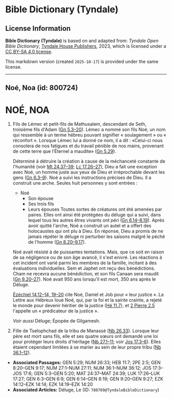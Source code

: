 # Bible Dictionary (Tyndale)

## License Information

**Bible Dictionary (Tyndale)** is based on and adapted from: _Tyndale Open Bible Dictionary_, [Tyndale House Publishers](https://tyndaleopenresources.com/), 2023, which is licensed under a [CC BY-SA 4.0 license](https://creativecommons.org/licenses/by-sa/4.0/legalcode.en).

This markdown version (created `2025-10-17`) is provided under the same license.



--------------------------------

## Noé, Noa (id: 800724)

NOÉ, NOA
========

1. Fils de Lémec et petit\-fils de Mathusalem, descendant de Seth, troisième fils d'Adam ([Gn 5\.3–20](https://ref.ly/Gen5:3-Gen5:20)). Lémec a nommé son fils Noé, un nom qui ressemble à un terme hébreu pouvant signifier « soulagement » ou « réconfort ». Lorsque Lémec lui a donné ce nom, il a dit : «Celui\-ci nous consolera de nos fatigues et du travail pénible de nos mains, provenant de cette terre que l’Éternel a maudite» ([Gn 5\.29](https://ref.ly/Gen5:29)).

    Déterminé à détruire la création à cause de la méchanceté constante de l'humanité (voir [Mt 24\.37–39](https://ref.ly/Matt24:37-Matt24:39); [Lc 17\.26–27](https://ref.ly/Luke17:26-Luke17:27)), Dieu a fait une exception avec Noé, un homme juste aux yeux de Dieu et irréprochable devant les gens ([Gn 6\.3–9](https://ref.ly/Gen6:3-Gen6:9)). Noé a suivi les instructions précises de Dieu. Il a construit une arche. Seules huit personnes y sont entrées :

    * Noé
        * Son épouse
        * Ses trois fils
        * Leurs épouses
        Toutes sortes de créatures ont été amenées par paires. Elles ont ainsi été protégées du déluge qui a suivi, dans lequel tous les autres êtres vivants ont péri ([Gn 6\.14–8\.19](https://ref.ly/Gen6:14-Gen8:19)). Après avoir quitté l'arche, Noé a construit un autel et a offert des holocaustes qui ont plu à Dieu. En réponse, Dieu a promis de ne jamais répéter le déluge ni perturber les saisons malgré le péché de l'homme ([Gn 8\.20–9\.17](https://ref.ly/Gen8:20-Gen9:17)).

    Noé avait résisté à de puissantes tentations. Mais, que ce soit en raison de sa négligence ou de son âge avancé, il s'est enivré. Les réactions à cet incident ont varié parmi les membres de la famille, incitant à des évaluations individuelles. Sem et Japhet ont reçu des bénédictions. Cham ne recevra aucune bénédiction, et son fils Canaan sera maudit ([Gn 9\.20–27](https://ref.ly/Gen9:20-Gen9:27)). Noé avait 950 ans lorsqu'il est mort, 350 ans après le Déluge.

    [Ézéchiel 14\.12](https://ref.ly/Ezek14:12-Ezek14:14,Ezek14:19-Ezek14:20)[–](https://ref.ly/Ezek14:12-Ezek14:14)[14, 19](https://ref.ly/Ezek14:12-Ezek14:14,Ezek14:19-Ezek14:20)[–](https://ref.ly/Ezek14:12-Ezek14:14)[20](https://ref.ly/Ezek14:12-Ezek14:14,Ezek14:19-Ezek14:20) cite Noé, Daniel et Job pour « leur justice ». La Lettre aux Hébreux loue Noé, qui, par la foi et la sainte crainte, a rejeté le monde pour devenir héritier de la justice ([Hé 11\.7](https://ref.ly/Heb11:7)), et [2 Pierre 2\.5](https://ref.ly/2Pet2:5) l'appelle un « prédicateur de la justice ».

    *Voir aussi* Déluge; Épopée de Gilgamesh.

2. Fille de Tselophchad de la tribu de Manassé ([Nb 26\.33](https://ref.ly/Num26:33)). Lorsque leur père est mort sans fils, elle et ses quatre sœurs ont demandé une loi pour protéger leurs droits d'héritage ([Nb 27\.1–11](https://ref.ly/Num27:1-Num27:11); voir [Jos 17\.3–6](https://ref.ly/Josh17:3-Josh17:6)). Elles étaient cependant limitées à se marier au sein de leur propre tribu ([Nb 36\.1–12](https://ref.ly/Num36:1-Num36:12)).

* **Associated Passages:** GEN 5:29; NUM 26:33; HEB 11:7; 2PE 2:5; GEN 8:20–GEN 9:17; NUM 27:1–NUM 27:11; NUM 36:1–NUM 36:12; JOS 17:3–JOS 17:6; GEN 5:3–GEN 5:20; MAT 24:37–MAT 24:39; LUK 17:26–LUK 17:27; GEN 6:3–GEN 6:9; GEN 6:14–GEN 8:19; GEN 9:20–GEN 9:27; EZK 14:12–EZK 14:14; EZK 14:19–EZK 14:20
* **Associated Articles:** Déluge, Le (ID: `788769@TyndaleBibleDictionary`)

